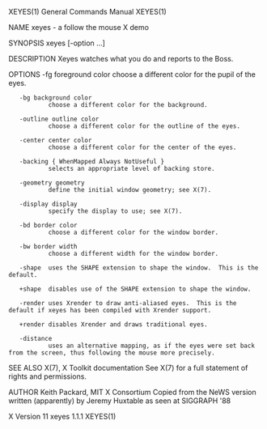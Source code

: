 XEYES(1)                                                                                General Commands Manual                                                                               XEYES(1)

NAME
       xeyes - a follow the mouse X demo

SYNOPSIS
       xeyes [-option ...]

DESCRIPTION
       Xeyes watches what you do and reports to the Boss.

OPTIONS
       -fg foreground color
               choose a different color for the pupil of the eyes.

       -bg background color
               choose a different color for the background.

       -outline outline color
               choose a different color for the outline of the eyes.

       -center center color
               choose a different color for the center of the eyes.

       -backing { WhenMapped Always NotUseful }
               selects an appropriate level of backing store.

       -geometry geometry
               define the initial window geometry; see X(7).

       -display display
               specify the display to use; see X(7).

       -bd border color
               choose a different color for the window border.

       -bw border width
               choose a different width for the window border.

       -shape  uses the SHAPE extension to shape the window.  This is the default.

       +shape  disables use of the SHAPE extension to shape the window.

       -render uses Xrender to draw anti-aliased eyes.  This is the default if xeyes has been compiled with Xrender support.

       +render disables Xrender and draws traditional eyes.

       -distance
               uses an alternative mapping, as if the eyes were set back from the screen, thus following the mouse more precisely.

SEE ALSO
       X(7), X Toolkit documentation
       See X(7) for a full statement of rights and permissions.

AUTHOR
       Keith Packard, MIT X Consortium
       Copied from the NeWS version written (apparently) by Jeremy Huxtable as seen at SIGGRAPH '88

X Version 11                                                                                  xeyes 1.1.1                                                                                     XEYES(1)
